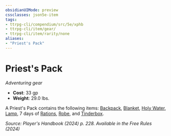 ```yaml
---
obsidianUIMode: preview
cssclasses: json5e-item
tags:
- ttrpg-cli/compendium/src/5e/xphb
- ttrpg-cli/item/gear/
- ttrpg-cli/item/rarity/none
aliases: 
- "Priest's Pack"
---
```

# Priest's Pack
*Adventuring gear*  


- **Cost**: 33 gp
- **Weight**: 29.0 lbs.

A Priest's Pack contains the following items: [Backpack](Mechanics/items/backpack-xphb.md), [Blanket](Mechanics/items/blanket-xphb.md), [Holy Water](Mechanics/items/holy-water-xphb.md), [Lamp](Mechanics/items/lamp-xphb.md), 7 days of [Rations](Mechanics/items/rations-xphb.md), [Robe](Mechanics/items/robe-xphb.md), and [Tinderbox](Mechanics/items/tinderbox-xphb.md).

*Source: Player's Handbook (2024) p. 228. Available in the Free Rules (2024)*